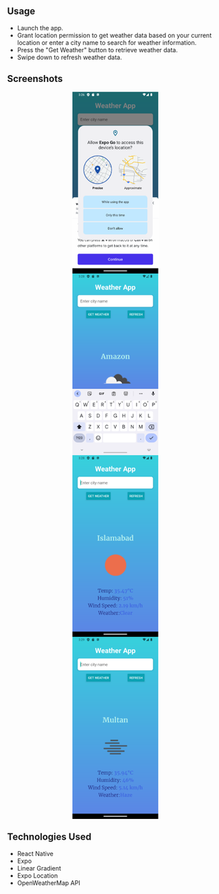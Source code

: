 ## Usage

- Launch the app.
- Grant location permission to get weather data based on your current location or enter a city name to search for weather information.
- Press the "Get Weather" button to retrieve weather data.
- Swipe down to refresh weather data.

## Screenshots

<div style="display: flex; flex-direction: column; align-items: center;">
  <img src="2.png" width="200" alt="Screenshot 1" />
  <img src="3.png" width="200" alt="Screenshot 2" />
  <img src="4.png" width="200" alt="Screenshot 3" />
  <img src="5.png" width="200" alt="Screenshot 4" />
</div>

## Technologies Used

- React Native
- Expo
- Linear Gradient
- Expo Location
- OpenWeatherMap API
